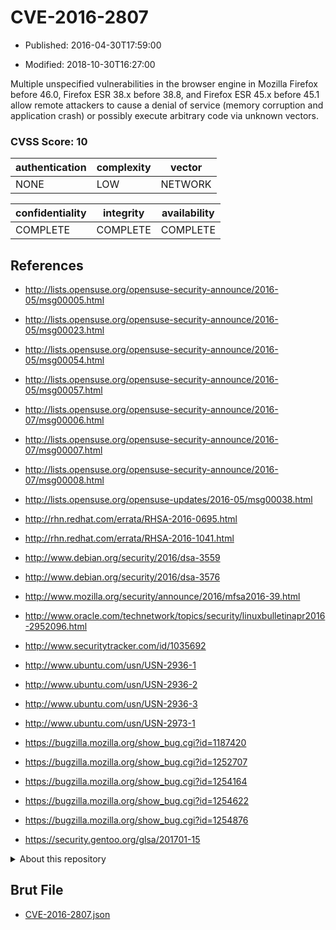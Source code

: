 # CVE-2016-2807

- Published: 2016-04-30T17:59:00

- Modified: 2018-10-30T16:27:00

Multiple unspecified vulnerabilities in the browser engine in Mozilla Firefox before 46.0, Firefox ESR 38.x before 38.8, and Firefox ESR 45.x before 45.1 allow remote attackers to cause a denial of service (memory corruption and application crash) or possibly execute arbitrary code via unknown vectors.

### CVSS Score: **10**

| authentication | complexity | vector |
| --- | --- | --- |
| NONE | LOW | NETWORK |

| confidentiality | integrity | availability |
| --- | --- | --- |
| COMPLETE | COMPLETE | COMPLETE |

## References

* http://lists.opensuse.org/opensuse-security-announce/2016-05/msg00005.html

* http://lists.opensuse.org/opensuse-security-announce/2016-05/msg00023.html

* http://lists.opensuse.org/opensuse-security-announce/2016-05/msg00054.html

* http://lists.opensuse.org/opensuse-security-announce/2016-05/msg00057.html

* http://lists.opensuse.org/opensuse-security-announce/2016-07/msg00006.html

* http://lists.opensuse.org/opensuse-security-announce/2016-07/msg00007.html

* http://lists.opensuse.org/opensuse-security-announce/2016-07/msg00008.html

* http://lists.opensuse.org/opensuse-updates/2016-05/msg00038.html

* http://rhn.redhat.com/errata/RHSA-2016-0695.html

* http://rhn.redhat.com/errata/RHSA-2016-1041.html

* http://www.debian.org/security/2016/dsa-3559

* http://www.debian.org/security/2016/dsa-3576

* http://www.mozilla.org/security/announce/2016/mfsa2016-39.html

* http://www.oracle.com/technetwork/topics/security/linuxbulletinapr2016-2952096.html

* http://www.securitytracker.com/id/1035692

* http://www.ubuntu.com/usn/USN-2936-1

* http://www.ubuntu.com/usn/USN-2936-2

* http://www.ubuntu.com/usn/USN-2936-3

* http://www.ubuntu.com/usn/USN-2973-1

* https://bugzilla.mozilla.org/show_bug.cgi?id=1187420

* https://bugzilla.mozilla.org/show_bug.cgi?id=1252707

* https://bugzilla.mozilla.org/show_bug.cgi?id=1254164

* https://bugzilla.mozilla.org/show_bug.cgi?id=1254622

* https://bugzilla.mozilla.org/show_bug.cgi?id=1254876

* https://security.gentoo.org/glsa/201701-15

<details>
<summary>About this repository</summary> 

  This repository is part of the project [Live Hack CVE](https://github.com/Live-Hack-CVE). Main website can be found [www.live-hack.org](https://www.live-hack.org) 
  
  Made by [Sn0wAlice](https://github.com/Sn0wAlice) for the people that care about security and need to have a feed of the latest CVEs. Hope you enjoy it, don't forget to star the repo and follow me on [Twitter](https://twitter.com/Sn0wAlice) and [Github](https://github.com/Sn0wAlice). And that is my [personnal website](https://www.alice-snow.me/)

  - [Home Page](https://github.com/Live-Hack-CVE)
  - [Framework](https://github.com/Live-Hack-CVE/cve-framework)
  - [CVE database](https://github.com/Live-Hack-CVE/full_database)
  - [Changelog](https://github.com/Live-Hack-CVE/Changelog)
</details>

## Brut File

* [CVE-2016-2807.json](https://raw.githubusercontent.com/Live-Hack-CVE/full_database/main/cves/2016/CVE-2016-2807.json)

